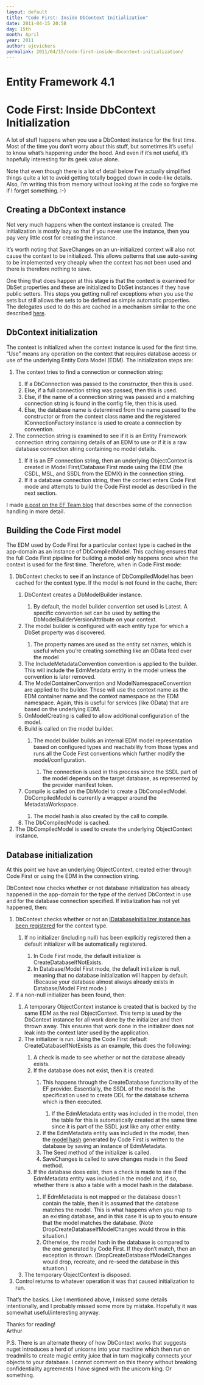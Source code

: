 ```yaml
---
layout: default
title: "Code First: Inside DbContext Initialization"
date: 2011-04-15 20:58
day: 15th
month: April
year: 2011
author: ajcvickers
permalink: 2011/04/15/code-first-inside-dbcontext-initialization/
---
```


# Entity Framework 4.1
# Code First: Inside DbContext Initialization

<p>A lot of stuff happens when you use a DbContext instance for the first time. Most of the time you don’t worry about this stuff, but sometimes it’s useful to know what’s happening under the hood. And even if it’s not useful, it’s hopefully interesting for its geek value alone.</p><p>Note that even though there is a lot of detail below I’ve actually simplified things quite a lot to avoid getting totally bogged down in code-like details. Also, I’m writing this from memory without looking at the code so forgive me if I forget something. :-)</p>  <h2>Creating a DbContext instance</h2>  <p>Not very much happens when the context instance is created. The initialization is mostly lazy so that if you never use the instance, then you pay very little cost for creating the instance.</p>  <p>It’s worth noting that SaveChanges on an un-initialized context will also not cause the context to be initialized. This allows patterns that use auto-saving to be implemented very cheaply when the context has not been used and there is therefore nothing to save. </p>  <p>One thing that does happen at this stage is that the context is examined for DbSet properties and these are initialized to DbSet instances if they have public setters. This stops you getting null ref exceptions when you use the sets but still allows the sets to be defined as simple automatic properties. The delegates used to do this are cached in a mechanism similar to the one described <a href="/2011/03/29/lazycountcollection-with-better-performance/">here</a>.</p>  <h2>DbContext initialization</h2>  <p>The context is initialized when the context instance is used for the first time. “Use” means any operation on the context that requires database access or use of the underlying Entity Data Model (EDM). The initialization steps are:</p>  <ol>   <li>The context tries to find a connection or connection string:</li>    <ol>     <li>If a DbConnection was passed to the constructor, then this is used.</li>      <li>Else, if a full connection string was passed, then this is used.</li>      <li>Else, if the name of a connection string was passed and a matching connection string is found in the config file, then this is used.</li>      <li>Else, the database name is determined from the name passed to the constructor or from the context class name and the registered IConnectionFactory instance is used to create a connection by convention.</li>   </ol>    <li>The connection string is examined to see if it is an Entity Framework connection string containing details of an EDM to use or if it is a raw database connection string containing no model details.</li>    <ol>     <li>If it is an EF connection string, then an underlying ObjectContext is created in Model First/Database First mode using the EDM (the CSDL, MSL, and SSDL from the EDMX) in the connection string.</li>      <li>If it a database connection string, then the context enters Code First mode and attempts to build the Code First model as described in the next section.</li>   </ol> </ol>  <p>I made <a href="https://docs.microsoft.com/archive/blogs/adonet/using-dbcontext-in-ef-4-1-part-2-connections-and-models">a post on the EF Team blog</a> that describes some of the connection handling in more detail.</p>  <h2>Building the Code First model</h2>  <p>The EDM used by Code First for a particular context type is cached in the app-domain as an instance of DbCompiledModel. This caching ensures that the full Code First pipeline for building a model only happens once when the context is used for the first time. Therefore, when in Code First mode:</p>  <ol>   <li>DbContext checks to see if an instance of DbCompiledModel has been cached for the context type. If the model is not found in the cache, then:</li>    <ol>     <li>DbContext creates a DbModelBuilder instance.</li>      <ol>       <li>By default, the model builder convention set used is Latest. A specific convention set can be used by setting the DbModelBuilderVersionAttribute on your context.</li>     </ol>      <li>The model builder is configured with each entity type for which a DbSet property was discovered.</li>      <ol>       <li>The property names are used as the entity set names, which is useful when you’re creating something like an OData feed over the model</li>     </ol>      <li>The IncludeMetadataConvention convention is applied to the builder. This will include the EdmMetadata entity in the model unless the convention is later removed.</li>      <li>The ModelContainerConvention and ModelNamespaceConvention are applied to the builder. These will use the context name as the EDM container name and the context namespace as the EDM namespace. Again, this is useful for services (like OData) that are based on the underlying EDM.</li>      <li>OnModelCreating is called to allow additional configuration of the model.</li>      <li>Build is called on the model builder.</li>      <ol>       <li>The model builder builds an internal EDM model representation based on configured types and reachability from those types and runs all the Code First conventions which further modify the model/configuration.</li>        <ol>         <li>The connection is used in this process since the SSDL part of the model depends on the target database, as represented by the provider manifest token.</li>       </ol>     </ol>      <li>Compile is called on the DbModel to create a DbCompiledModel. DbCompiledModel is currently a wrapper around the MetadataWorkspace.</li>      <ol>       <li>The model hash is also created by the call to compile.</li>     </ol>      <li>The DbCompiledModel is cached.</li>   </ol>    <li>The DbCompiledModel is used to create the underlying ObjectContext instance.</li> </ol>  <h2>Database initialization</h2>  <p>At this point we have an underlying ObjectContext, created either through Code First or using the EDM in the connection string.</p>  <p>DbContext now checks whether or not database initialization has already happened in the app-domain for the type of the derived DbContext in use and for the database connection specified. If initialization has not yet happened, then:</p>  <ol>   <li>DbContext checks whether or not an <a href="/2011/03/31/configuring-database-initializers-in-a-config-file/">IDatabaseInitializer instance has been registered</a> for the context type.</li>    <ol>     <li>If no initializer (including null) has been explicitly registered then a default initializer will be automatically registered.</li>      <ol>       <li>In Code First mode, the default initializer is CreateDatabaseIfNotExists.</li>        <li>In Database/Model First mode, the default initializer is null, meaning that no database initialization will happen by default. (Because your database almost always already exists in Database/Model First mode.)</li>     </ol>   </ol>    <li>If a non-null initializer has been found, then:</li>    <ol>     <li>A temporary ObjectContext instance is created that is backed by the same EDM as the real ObjectContext. This temp is used by the DbContext instance for all work done by the initializer and then thrown away. This ensures that work done in the initializer does not leak into the context later used by the application.</li>      <li>The initializer is run. Using the Code First default CreateDatabaseIfNotExists as an example, this does the following:</li>      <ol>       <li>A check is made to see whether or not the database already exists.</li>        <li>If the database does not exist, then it is created:</li>        <ol>         <li>This happens through the CreateDatabase functionality of the EF provider. Essentially, the SSDL of the model is the specification used to create DDL for the database schema which is then executed.</li>          <ol>           <li>If the EdmMetadata entity was included in the model, then the table for this is automatically created at the same time since it is part of the SSDL just like any other entity.</li>         </ol>          <li>If the EdmMetadata entity was included in the model, then the <a href="/2011/04/08/code-first-what-is-that-edmmetadata-table/">model hash</a> generated by Code First is written to the database by saving an instance of EdmMetadata.</li>          <li>The Seed method of the initializer is called.</li>          <li>SaveChanges is called to save changes made in the Seed method.</li>       </ol>        <li>If the database does exist, then a check is made to see if the EdmMetadata entity was included in the model and, if so, whether there is also a table with a model hash in the database.</li>        <ol>         <li>If EdmMetadata is not mapped or the database doesn’t contain the table, then it is assumed that the database matches the model. This is what happens when you map to an existing database, and in this case it is up to you to ensure that the model matches the database. (Note DropCreateDatabaseIfModelChanges would throw in this situation.)</li>          <li>Otherwise, the model hash in the database is compared to the one generated by Code First. If they don’t match, then an exception is thrown. (DropCreateDatabaseIfModelChanges would drop, recreate, and re-seed the database in this situation.)</li>       </ol>     </ol>      <li>The temporary ObjectContext is disposed.</li>   </ol>    <li>Control returns to whatever operation it was that caused initialization to run.</li> </ol>  <p>That’s the basics. Like I mentioned above, I missed some details intentionally, and I probably missed some more by mistake. Hopefully it was somewhat useful/interesting anyway.</p>  <p>Thanks for reading!   <br />Arthur</p>  <p>P.S. There is an alternate theory of how DbContext works that suggests nuget introduces a herd of unicorns into your machine which then run on treadmills to create magic entity juice that in turn magically connects your objects to your database. I cannot comment on this theory without breaking confidentiality agreements I have signed with the unicorn king. Or something.</p>
